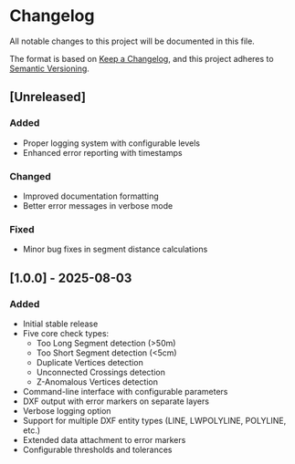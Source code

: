 # Changelog

All notable changes to this project will be documented in this file.

The format is based on [Keep a Changelog](https://keepachangelog.com/en/1.0.0/),
and this project adheres to [Semantic Versioning](https://semver.org/spec/v2.0.0.html).

## [Unreleased]
### Added
- Proper logging system with configurable levels
- Enhanced error reporting with timestamps

### Changed
- Improved documentation formatting
- Better error messages in verbose mode

### Fixed
- Minor bug fixes in segment distance calculations

## [1.0.0] - 2025-08-03
### Added
- Initial stable release
- Five core check types:
  - Too Long Segment detection (>50m)
  - Too Short Segment detection (<5cm) 
  - Duplicate Vertices detection
  - Unconnected Crossings detection
  - Z-Anomalous Vertices detection
- Command-line interface with configurable parameters
- DXF output with error markers on separate layers
- Verbose logging option
- Support for multiple DXF entity types (LINE, LWPOLYLINE, POLYLINE, etc.)
- Extended data attachment to error markers
- Configurable thresholds and tolerances